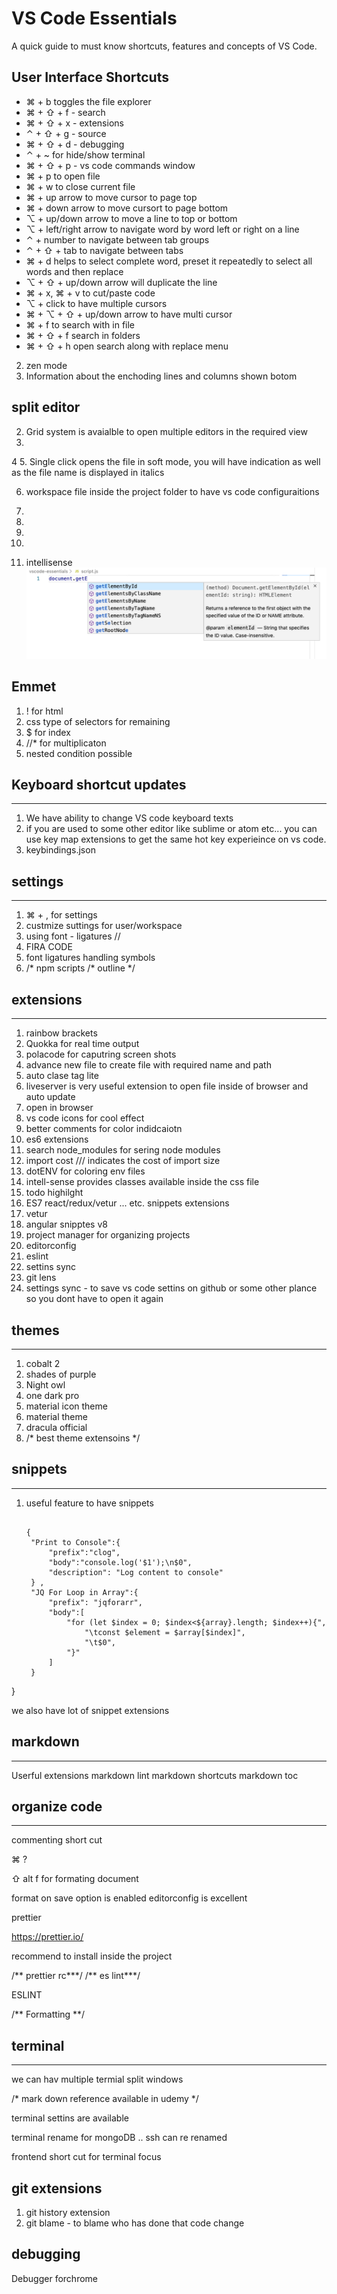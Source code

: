 # VS Code Essentials
A quick guide to must know shortcuts, features and concepts of VS Code.

## User Interface Shortcuts
* ⌘ + b toggles the file explorer
* ⌘ + ⇧ + f - search
* ⌘ + ⇧ + x - extensions
* ⌃ + ⇧ + g - source
* ⌘ + ⇧ + d - debugging
* ⌃ + ~ for hide/show terminal 
* ⌘ + ⇧ + p - vs code commands window
* ⌘ + p to open file
* ⌘ + w to close current file
* ⌘ + up arrow to move cursor to page top 
* ⌘ + down arrow to move cursort to page bottom
* ⌥ + up/down arrow to move a line to top or bottom 
* ⌥ + left/right arrow to navigate word by word left or right on a line
* ⌃ + number to navigate between tab groups
* ⌃ + ⇧ + tab to navigate between tabs
* ⌘ + d helps to select complete word, preset it repeatedly to select all words and then replace
* ⌥ + ⇧ + up/down arrow will duplicate the line
* ⌘ + x, ⌘ + v to cut/paste code
* ⌥ + click to have multiple cursors
* ⌘ + ⌥ + ⇧ + up/down arrow to have multi cursor 
* ⌘ + f to search with in file
* ⌘ + ⇧ + f search in folders
* ⌘ + ⇧ + h open search along with replace menu


2.  zen mode
3.  Information about the enchoding lines and columns shown botom

## split editor

2. Grid system is avaialble to open multiple editors in the required view
3. 
4
5. Single click opens the file in soft mode, you will have indication as well as the file name is displayed in italics

6. workspace file inside the project folder to have vs code configuraitions

7.
8. 
9.  

17. 



24. intellisense ![alt text](./intellisense.png "intellisense")


## Emmet

1. ! for html
2. css type of selectors for remaining
3. $ for index
4. //* for multiplicaton
5. nested condition possible

## Keyboard shortcut updates
-----

1. We have ability to change VS code keyboard texts
2. if you are used to some other editor like sublime or atom etc... you can use key map extensions to get the same hot key experieince on vs code.
3. keybindings.json
   

## settings

---
1. ⌘ + , for settings
2. custmize suttings for user/workspace
3. using font - ligatures //
4. FIRA CODE
5. font ligatures handling symbols
6. /* npm scripts /* outline */
  

  ## extensions

  ----
1. rainbow brackets
2. Quokka for real time output
3. polacode for caputring screen shots
4. advance new file to create file with required name and path
5. auto clase tag lite
6. liveserver is very useful extension to open file inside of browser and auto update
7. open in browser 
8. vs code icons for cool effect
9. better comments for color indidcaiotn
10. es6 extensions
11. search node_modules for sering node modules
12. import cost /// indicates the cost of import size
13. dotENV for coloring env files
14. intell-sense provides classes available inside the css file
15. todo highilght
16. ES7 react/redux/vetur ... etc. snippets extensions
17. vetur
18. angular snipptes v8
19. project manager for organizing projects
20. editorconfig
21. eslint
22. settins sync
23. git lens
24. settings sync - to save vs code settins on github or some other plance so you dont have to open it again
    


 ## themes
 ---

1. cobalt 2
2. shades of purple
3. Night owl
4. one dark pro
5. material icon theme
6.  material theme
7.  dracula official
8.  /* best theme extensoins */

## snippets

----

1. useful feature to have snippets
   ```

   {
	"Print to Console":{
		"prefix":"clog",
		"body":"console.log('$1');\n$0",
		"description": "Log content to console"
	} ,
	"JQ For Loop in Array":{
		"prefix": "jqforarr",
		"body":[
			"for (let $index = 0; $index<${array}.length; $index++){",
				"\tconst $element = $array[$index]",
				"\t$0",
			"}"		
		]	
	}
}

we also have lot of snippet extensions

## markdown
---

Userful extensions
markdown lint
markdown shortcuts
markdown toc

## organize code

---

commenting short cut
<!-- toogle comment on that line -->

⌘ ?

⇧ alt f for formating document

format on save option is enabled
editorconfig is excellent

prettier

https://prettier.io/

recommend to install inside the project

/** prettier rc***/
/** es lint***/

ESLINT


/**
Formatting
**/

## terminal

----


we can hav  multiple termial split windows


/* mark down reference available in udemy */

terminal settins are available

terminal rename for mongoDB .. ssh can re renamed

frontend
short  cut for terminal focus

## git extensions

1. git history extension
2. git blame - to blame who has done that code change



## debugging

Debugger forchrome

